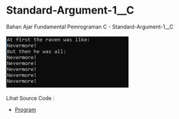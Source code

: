 # Standard-Argument-1__C
Bahan Ajar Fundamental Pemrograman C - Standard-Argument-1__C<br><br>
<img src="https://github.com/RizkyKhapidsyah/Standard-Argument-1__C/blob/master/Result/001.PNG"><br><br>
Lihat Source Code : <br>
- <a href="https://github.com/RizkyKhapidsyah/Standard-Argument-1__C/blob/master/Source.c">Program</a>
